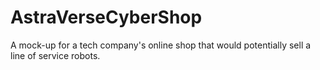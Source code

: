 # AstraVerseCyberShop
A mock-up for a tech company's online shop that would potentially sell a line of service robots. 
